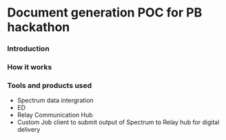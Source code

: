 # Document generation POC for PB hackathon

### Introduction


### How it works


### Tools and products used
- Spectrum data intergration
- ED 
- Relay Communication Hub
- Custom Job client to submit output of Spectrum to Relay hub for digital delivery

